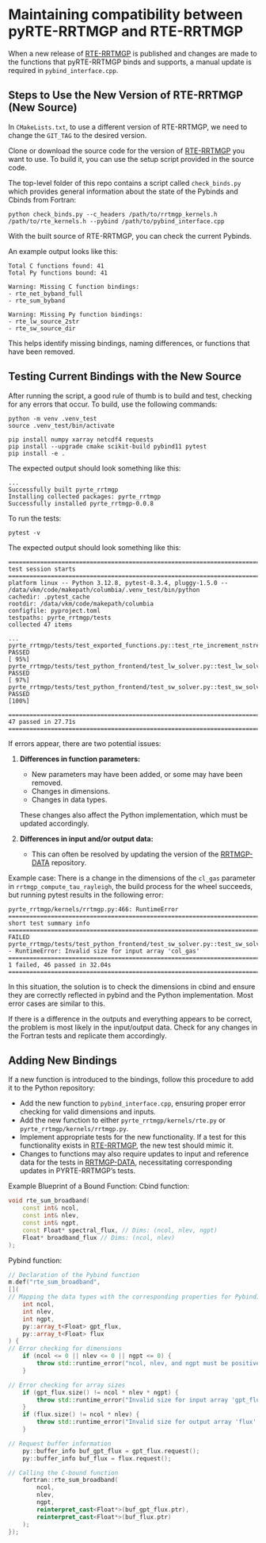 # Maintaining compatibility between pyRTE-RRTMGP and RTE-RRTMGP

When a new release of [RTE-RRTMGP](https://github.com/earth-system-radiation/rte-rrtmgp/) is published and changes are made to the functions that pyRTE-RRTMGP binds and supports, a manual update is required in ``pybind_interface.cpp``.

## Steps to Use the New Version of RTE-RRTMGP (New Source)

In ``CMakeLists.txt``, to use a different version of RTE-RRTMGP, we need to change the `GIT_TAG` to the desired version.

Clone or download the source code for the version of [RTE-RRTMGP](https://github.com/earth-system-radiation/rte-rrtmgp/) you want to use. To build it, you can use the setup script provided in the source code.

The top-level folder of this repo contains a script called ``check_binds.py`` which provides general information about the state of the Pybinds and Cbinds from Fortran:
```
python check_binds.py --c_headers /path/to/rrtmgp_kernels.h /path/to/rte_kernels.h --pybind /path/to/pybind_interface.cpp
```

With the built source of RTE-RRTMGP, you can check the current Pybinds.

An example output looks like this:
```
Total C functions found: 41
Total Py functions bound: 41

Warning: Missing C function bindings:
- rte_net_byband_full
- rte_sum_byband

Warning: Missing Py function bindings:
- rte_lw_source_2str
- rte_sw_source_dir
```

This helps identify missing bindings, naming differences, or functions that have been removed.

## Testing Current Bindings with the New Source

After running the script, a good rule of thumb is to build and test, checking for any errors that occur.
To build, use the following commands:
```
python -m venv .venv_test
source .venv_test/bin/activate

pip install numpy xarray netcdf4 requests
pip install --upgrade cmake scikit-build pybind11 pytest
pip install -e .
```
The expected output should look something like this:
```
...
Successfully built pyrte_rrtmgp
Installing collected packages: pyrte_rrtmgp
Successfully installed pyrte_rrtmgp-0.0.8
```

To run the tests:
```
pytest -v
```

The expected output should look something like this:
```
======================================================================================================== test session starts ========================================================================================================
platform linux -- Python 3.12.8, pytest-8.3.4, pluggy-1.5.0 -- /data/vkm/code/makepath/columbia/.venv_test/bin/python
cachedir: .pytest_cache
rootdir: /data/vkm/code/makepath/columbia
configfile: pyproject.toml
testpaths: pyrte_rrtmgp/tests
collected 47 items

...
pyrte_rrtmgp/tests/test_exported_functions.py::test_rte_increment_nstream_by_nstream PASSED                                                                                                                                   [ 95%]
pyrte_rrtmgp/tests/test_python_frontend/test_lw_solver.py::test_lw_solver_noscat PASSED                                                                                                                                       [ 97%]
pyrte_rrtmgp/tests/test_python_frontend/test_sw_solver.py::test_sw_solver_noscat PASSED                                                                                                                                       [100%]

======================================================================================================== 47 passed in 27.71s ========================================================================================================
```

If errors appear, there are two potential issues:

1. **Differences in function parameters:**
	- New parameters may have been added, or some may have been removed.
	- Changes in dimensions.
	- Changes in data types.

	These changes also affect the Python implementation, which must be updated accordingly.

2. **Differences in input and/or output data:**
	- This can often be resolved by updating the version of the [RRTMGP-DATA](https://github.com/earth-system-radiation/rrtmgp-data/) repository.

Example case: There is a change in the dimensions of the `cl_gas` parameter in `rrtmgp_compute_tau_rayleigh`, the build process for the wheel succeeds, but running pytest results in the following error:
```
pyrte_rrtmgp/kernels/rrtmgp.py:466: RuntimeError
========================================================================================= short test summary info =========================================================================================
FAILED pyrte_rrtmgp/tests/test_python_frontend/test_sw_solver.py::test_sw_solver_noscat - RuntimeError: Invalid size for input array 'col_gas'
====================================================================================== 1 failed, 46 passed in 32.04s ======================================================================================
```

In this situation, the solution is to check the dimensions in cbind and ensure they are correctly reflected in pybind and the Python implementation. Most error cases are similar to this.

If there is a difference in the outputs and everything appears to be correct, the problem is most likely in the input/output data. Check for any changes in the Fortran tests and replicate them accordingly.

## Adding New Bindings

If a new function is introduced to the bindings, follow this procedure to add it to the Python repository:

- Add the new function to ``pybind_interface.cpp``, ensuring proper error checking for valid dimensions and inputs.
- Add the new function to either ``pyrte_rrtmgp/kernels/rte.py`` or ``pyrte_rrtmgp/kernels/rrtmgp.py``.
- Implement appropriate tests for the new functionality. If a test for this functionality exists in [RTE-RRTMGP](https://github.com/earth-system-radiation/rte-rrtmgp/), the new test should mimic it.
- Changes to functions may also require updates to input and reference data for the tests in [RRTMGP-DATA](https://github.com/earth-system-radiation/rrtmgp-data/), necessitating corresponding updates in PYRTE-RRTMGP’s tests.

Example Blueprint of a Bound Function:
Cbind function:
```c++
void rte_sum_broadband(
	const int& ncol,
	const int& nlev,
	const int& ngpt,
	const Float* spectral_flux, // Dims: (ncol, nlev, ngpt)
	Float* broadband_flux // Dims: (ncol, nlev)
);
```

Pybind function:
```c++
// Declaration of the Pybind function
m.def("rte_sum_broadband",
[](
// Mapping the data types with the corresponding properties for Pybind11
	int ncol,
	int nlev,
	int ngpt,
	py::array_t<Float> gpt_flux,
	py::array_t<Float> flux
) {
// Error checking for dimensions
	if (ncol <= 0 || nlev <= 0 || ngpt <= 0) {
		throw std::runtime_error("ncol, nlev, and ngpt must be positive integers.");
	}

// Error checking for array sizes
	if (gpt_flux.size() != ncol * nlev * ngpt) {
		throw std::runtime_error("Invalid size for input array 'gpt_flux': expected (ncol, nlev, ngpt).");
	}
	if (flux.size() != ncol * nlev) {
		throw std::runtime_error("Invalid size for output array 'flux': expected (ncol, nlev).");
	}

// Request buffer information
	py::buffer_info buf_gpt_flux = gpt_flux.request();
	py::buffer_info buf_flux = flux.request();

// Calling the C-bound function
	fortran::rte_sum_broadband(
		ncol,
		nlev,
		ngpt,
		reinterpret_cast<Float*>(buf_gpt_flux.ptr),
		reinterpret_cast<Float*>(buf_flux.ptr)
	);
});
```
